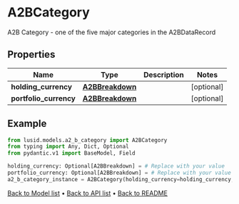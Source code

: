 # A2BCategory

A2B Category - one of the five major categories in the A2BDataRecord
## Properties
Name | Type | Description | Notes
------------ | ------------- | ------------- | -------------
**holding_currency** | [**A2BBreakdown**](A2BBreakdown.md) |  | [optional] 
**portfolio_currency** | [**A2BBreakdown**](A2BBreakdown.md) |  | [optional] 
## Example

```python
from lusid.models.a2_b_category import A2BCategory
from typing import Any, Dict, Optional
from pydantic.v1 import BaseModel, Field

holding_currency: Optional[A2BBreakdown] = # Replace with your value
portfolio_currency: Optional[A2BBreakdown] = # Replace with your value
a2_b_category_instance = A2BCategory(holding_currency=holding_currency, portfolio_currency=portfolio_currency)

```

[Back to Model list](../README.md#documentation-for-models) &#8226; [Back to API list](../README.md#documentation-for-api-endpoints) &#8226; [Back to README](../README.md)

